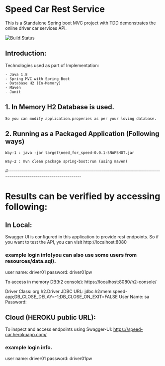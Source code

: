 # Speed Car Rest Service
This is a Standalone Spring boot MVC project with TDD demonstrates the online driver car services API.

[![Build Status](https://travis-ci.org/ravisankarchinnam/need-for-speed.svg?branch=master)](https://travis-ci.org/ravisankarchinnam/need-for-speed)


## Introduction:
Technologies used as part of Implementation:

	- Java 1.8
	- Spring MVC with Spring Boot
	- Database H2 (In-Memory)
	- Maven
	- Junit

## 1. In Memory H2 Database is used.
    So you can modify application.properies as per your loving database. 

## 2. Running as a Packaged Application (Following ways)
    Way-1 : java -jar target\need_for_speed-0.0.1-SNAPSHOT.jar

    Way-2 : mvn clean package spring-boot:run (using maven)


#------------------------------------------------------------------------------------------------------------------
# Results can be verified by accessing following:

## In Local:
Swagger UI is configured in this application to provide rest endpoints.
So if you want to test the API, you can visit http://localhost:8080

### example login info(you can also use some users from resources/data.sql). 
user name: driver01
password: driver01pw

To access in memory DB(h2 console): https://localhost:8080/h2-console/

Driver Class: org.h2.Driver
JDBC URL: jdbc:h2:mem:speed-app;DB_CLOSE_DELAY=-1;DB_CLOSE_ON_EXIT=FALSE
User Name: sa
Password: 


## Cloud (HEROKU public URL):

To inspect and access endpoints using Swagger-UI: https://speed-car.herokuapp.com/

### example login info.
user name: driver01
password: driver01pw


